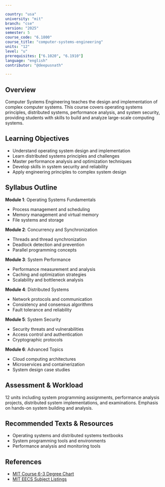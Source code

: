 ```yaml
---

country: "usa"
university: "mit"
branch: "cse"
version: "2025"
semester: 5
course_code: "6.1800"
course_title: "computer-systems-engineering"
units: "12"
level: "u"
prerequisites: ["6.1020", "6.1910"]
language: "english"
contributor: "@deepusnath"

---
```


## Overview

Computer Systems Engineering teaches the design and implementation of complex computer systems. This course covers operating systems principles, distributed systems, performance analysis, and system security, providing students with skills to build and analyze large-scale computing systems.

## Learning Objectives

- Understand operating system design and implementation
- Learn distributed systems principles and challenges
- Master performance analysis and optimization techniques
- Develop skills in system security and reliability
- Apply engineering principles to complex system design

## Syllabus Outline

**Module 1**: Operating Systems Fundamentals
- Process management and scheduling
- Memory management and virtual memory
- File systems and storage

**Module 2**: Concurrency and Synchronization
- Threads and thread synchronization
- Deadlock detection and prevention
- Parallel programming concepts

**Module 3**: System Performance
- Performance measurement and analysis
- Caching and optimization strategies
- Scalability and bottleneck analysis

**Module 4**: Distributed Systems
- Network protocols and communication
- Consistency and consensus algorithms
- Fault tolerance and reliability

**Module 5**: System Security
- Security threats and vulnerabilities
- Access control and authentication
- Cryptographic protocols

**Module 6**: Advanced Topics
- Cloud computing architectures
- Microservices and containerization
- System design case studies

## Assessment & Workload

12 units including system programming assignments, performance analysis projects, distributed system implementations, and examinations. Emphasis on hands-on system building and analysis.

## Recommended Texts & Resources

- Operating systems and distributed systems textbooks
- System programming tools and environments
- Performance analysis and monitoring tools

## References

- [MIT Course 6-3 Degree Chart](https://catalog.mit.edu/degree-charts/computer-science-engineering-course-6-3/)
- [MIT EECS Subject Listings](https://catalog.mit.edu/subjects/6/)
